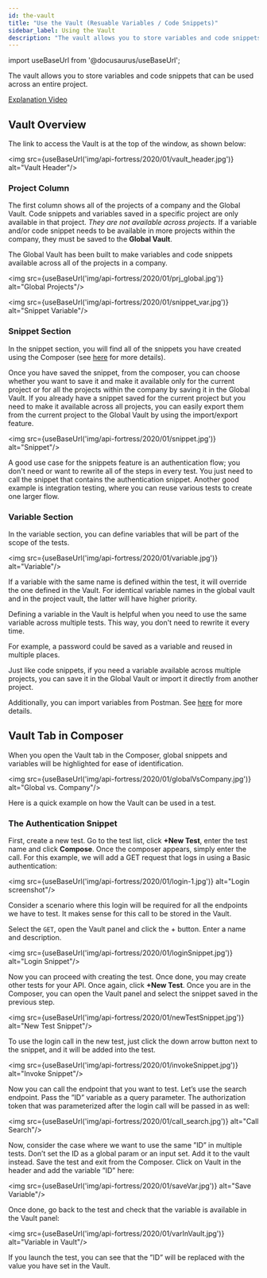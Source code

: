 ```yaml
---
id: the-vault
title: "Use the Vault (Resuable Variables / Code Snippets)"
sidebar_label: Using the Vault
description: "The vault allows you to store variables and code snippets that can be used across an entire project."
---
```


import useBaseUrl from '@docusaurus/useBaseUrl';

The vault allows you to store variables and code snippets that can be used across an entire project.

[Explanation Video](https://www.youtube.com/watch?v=cBNMi30Fj9Q)

## Vault Overview

The link to access the Vault is at the top of the window, as shown below:

 <img src={useBaseUrl('img/api-fortress/2020/01/vault_header.jpg')} alt="Vault Header"/>

### Project Column

The first column shows all of the projects of a company and the Global Vault. Code snippets and variables saved in a specific project are only available in that project. _They are not available across projects._ If a variable and/or code snippet needs to be available in more projects within the company, they must be saved to the **Global Vault**. 

The Global Vault has been built to make variables and code snippets available across all of the projects in a company.

 <img src={useBaseUrl('img/api-fortress/2020/01/prj_global.jpg')} alt="Global Projects"/>


 <img src={useBaseUrl('img/api-fortress/2020/01/snippet_var.jpg')} alt="Snippet Variable"/>

### Snippet Section

In the snippet section, you will find all of the snippets you have created using the Composer (see [here](/api-testing/on-prem/reference/composer-snippets) for more details). 

Once you have saved the snippet, from the composer, you can choose whether you want to save it and make it available only for the current project or for all the projects within the company by saving it in the Global Vault. If you already have a snippet saved for the current project but you need to make it available across all projects, you can easily export them from the current project to the Global Vault by using the import/export feature. 

<img src={useBaseUrl('img/api-fortress/2020/01/snippet.jpg')} alt="Snippet"/>

A good use case for the snippets feature is an authentication flow; you don't need or want to rewrite all of the steps in every test. You just need to call the snippet that contains the authentication snippet. Another good example is integration testing, where you can reuse various tests to create one larger flow.

### Variable Section

In the variable section, you can define variables that will be part of the scope of the tests.

<img src={useBaseUrl('img/api-fortress/2020/01/variable.jpg')} alt="Variable"/>


If a variable with the same name is defined within the test, it will override the one defined in the Vault. For identical variable names in the global vault and in the project vault, the latter will have higher priority.

Defining a variable in the Vault is helpful when you need to use the same variable across multiple tests. This way, you don't need to rewrite it every time. 

For example, a password could be saved as a variable and reused in multiple places.

Just like code snippets, if you need a variable available across multiple projects, you can save it in the Global Vault or import it directly from another project.

Additionally, you can import variables from Postman. See [here](/api-testing/on-prem/quick-start/importing-postman-collections/) for more details.

## Vault Tab in Composer

When you open the Vault tab in the Composer, global snippets and variables will be highlighted for ease of identification.

 <img src={useBaseUrl('img/api-fortress/2020/01/globalVsCompany.jpg')} alt="Global vs. Company"/>

Here is a quick example on how the Vault can be used in a test.

### The Authentication Snippet

First, create a new test. Go to the test list, click **+New Test**, enter the test name and click **Compose**. Once the composer appears, simply enter the call. For this example, we will add a GET request that logs in using a Basic authentication:

<img src={useBaseUrl('img/api-fortress/2020/01/login-1.jpg')} alt="Login screenshot"/>

Consider a scenario where this login will be required for all the endpoints we have to test. It makes sense for this call to be stored in the Vault.

Select the `GET`, open the Vault panel and click the + button. Enter a name and description.

<img src={useBaseUrl('img/api-fortress/2020/01/loginSnippet.jpg')} alt="Login Snippet"/>

Now you can proceed with creating the test. Once done, you may create other tests for your API. Once again, click **+New Test**. Once you are in the Composer, you can open the Vault panel and select the snippet saved in the previous step.

<img src={useBaseUrl('img/api-fortress/2020/01/newTestSnippet.jpg')} alt="New Test Snippet"/>

To use the login call in the new test, just click the down arrow button next to the snippet, and it will be added into the test.

<img src={useBaseUrl('img/api-fortress/2020/01/invokeSnippet.jpg')} alt="Invoke Snippet"/>

Now you can call the endpoint that you want to test. Let’s use the search endpoint. Pass the ”ID” variable as a query parameter. The authorization token that was parameterized after the login call will be passed in as well:

<img src={useBaseUrl('img/api-fortress/2020/01/call_search.jpg')} alt="Call Search"/>

Now, consider the case where we want to use the same ”ID” in multiple tests. Don’t set the ID as a global param or an input set. Add it to the vault instead. Save the test and exit from the Composer. Click on Vault in the header and add the variable ”ID” here:

<img src={useBaseUrl('img/api-fortress/2020/01/saveVar.jpg')} alt="Save Variable"/>

Once done, go back to the test and check that the variable is available in the Vault panel:

<img src={useBaseUrl('img/api-fortress/2020/01/varInVault.jpg')} alt="Variable in Vault"/>

If you launch the test, you can see that the ”ID” will be replaced with the value you have set in the Vault.